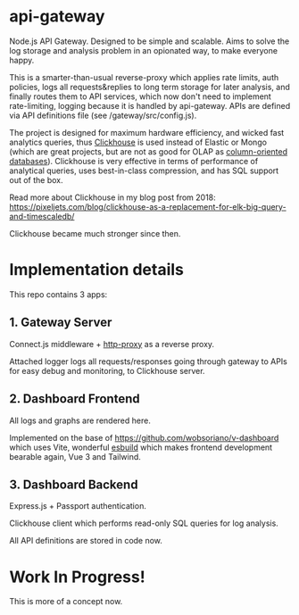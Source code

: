 # api-gateway
Node.js API Gateway. Designed to be simple and scalable. Aims to solve the log storage and analysis problem in an opionated way, to make everyone happy.

This is a smarter-than-usual reverse-proxy which applies rate limits, auth policies, logs all requests&replies to long term storage for later analysis, and finally routes them to API services, which now don't need to implement rate-limiting, logging because it is handled by api-gateway. APIs are defined via API definitions file (see /gateway/src/config.js).

The project is designed for maximum hardware efficiency, and wicked fast analytics queries, thus [Clickhouse](https://github.com/ClickHouse/ClickHouse) is used instead of Elastic or Mongo (which are great projects, but are not as good for OLAP as [column-oriented databases](https://en.wikipedia.org/wiki/Column-oriented_DBMS)).
Clickhouse is very effective in terms of performance of analytical queries, uses best-in-class compression, and has SQL support out of the box. 

Read more about Clickhouse in my blog post from 2018:
https://pixeljets.com/blog/clickhouse-as-a-replacement-for-elk-big-query-and-timescaledb/

Clickhouse became much stronger since then.


# Implementation details
This repo contains 3 apps:

## 1. Gateway Server
Connect.js middleware + [http-proxy](https://github.com/http-party/node-http-proxy) as a reverse proxy.

Attached logger logs all requests/responses going through gateway to APIs for easy debug and monitoring, to Clickhouse server.


## 2. Dashboard Frontend
All logs and graphs are rendered here.

Implemented on the base of https://github.com/wobsoriano/v-dashboard which uses Vite, wonderful [esbuild](https://github.com/evanw/esbuild) which makes frontend development bearable again, Vue 3 and Tailwind. 

## 3. Dashboard Backend
Express.js + Passport authentication.

Clickhouse client which performs read-only SQL queries for log analysis.


All API definitions are stored in code now.

# Work In Progress!
This is more of a concept now.

